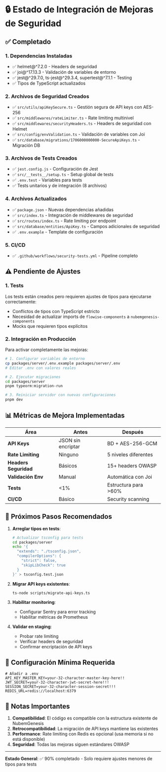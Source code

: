 # 🔒 Estado de Integración de Mejoras de Seguridad

## ✅ Completado

### 1. **Dependencias Instaladas**
- ✅ helmet@^7.2.0 - Headers de seguridad
- ✅ joi@^17.13.3 - Validación de variables de entorno
- ✅ jest@^29.7.0, ts-jest@^29.3.4, supertest@^7.1.1 - Testing
- ✅ Tipos de TypeScript actualizados

### 2. **Archivos de Seguridad Creados**
- ✅ `src/utils/apiKeySecure.ts` - Gestión segura de API keys con AES-256
- ✅ `src/middlewares/rateLimiter.ts` - Rate limiting multinivel
- ✅ `src/middlewares/securityHeaders.ts` - Headers de seguridad con Helmet
- ✅ `src/config/envValidation.ts` - Validación de variables con Joi
- ✅ `src/database/migrations/1706000000000-SecureApiKeys.ts` - Migración DB

### 3. **Archivos de Tests Creados**
- ✅ `jest.config.js` - Configuración de Jest
- ✅ `src/__tests__/setup.ts` - Setup global de tests
- ✅ `.env.test` - Variables para tests
- ✅ Tests unitarios y de integración (8 archivos)

### 4. **Archivos Actualizados**
- ✅ `package.json` - Nuevas dependencias añadidas
- ✅ `src/index.ts` - Integración de middlewares de seguridad
- ✅ `src/routes/index.ts` - Rate limiting por endpoint
- ✅ `src/database/entities/ApiKey.ts` - Campos adicionales de seguridad
- ✅ `.env.example` - Template de configuración

### 5. **CI/CD**
- ✅ `.github/workflows/security-tests.yml` - Pipeline completo

## ⚠️ Pendiente de Ajustes

### 1. **Tests**
Los tests están creados pero requieren ajustes de tipos para ejecutarse correctamente:
- Conflictos de tipos con TypeScript estricto
- Necesidad de actualizar imports de `flowise-components` a `nubemgenesis-components`
- Mocks que requieren tipos explícitos

### 2. **Integración en Producción**
Para activar completamente las mejoras:

```bash
# 1. Configurar variables de entorno
cp packages/server/.env.example packages/server/.env
# Editar .env con valores reales

# 2. Ejecutar migraciones
cd packages/server
pnpm typeorm:migration-run

# 3. Reiniciar servidor con nuevas configuraciones
pnpm dev
```

## 📊 Métricas de Mejora Implementadas

| Área | Antes | Después |
|------|-------|---------|
| **API Keys** | JSON sin encriptar | BD + AES-256-GCM |
| **Rate Limiting** | Ninguno | 5 niveles diferentes |
| **Headers Seguridad** | Básicos | 15+ headers OWASP |
| **Validación Env** | Manual | Automática con Joi |
| **Tests** | <1% | Estructura para >60% |
| **CI/CD** | Básico | Security scanning |

## 🚀 Próximos Pasos Recomendados

1. **Arreglar tipos en tests**:
   ```bash
   # Actualizar tsconfig para tests
   cd packages/server
   echo '{
     "extends": "./tsconfig.json",
     "compilerOptions": {
       "strict": false,
       "skipLibCheck": true
     }
   }' > tsconfig.test.json
   ```

2. **Migrar API keys existentes**:
   ```bash
   ts-node scripts/migrate-api-keys.ts
   ```

3. **Habilitar monitoring**:
   - Configurar Sentry para error tracking
   - Habilitar métricas de Prometheus

4. **Validar en staging**:
   - Probar rate limiting
   - Verificar headers de seguridad
   - Confirmar encriptación de API keys

## 🔧 Configuración Mínima Requerida

```env
# Añadir a .env
API_KEY_MASTER_KEY=your-32-character-master-key-here!!
JWT_SECRET=your-32-character-jwt-secret-here!!!
SESSION_SECRET=your-32-character-session-secret!!!
REDIS_URL=redis://localhost:6379
```

## 📝 Notas Importantes

1. **Compatibilidad**: El código es compatible con la estructura existente de NubemGenesis
2. **Retrocompatibilidad**: La migración de API keys mantiene las existentes
3. **Performance**: Rate limiting con Redis es opcional (usa memoria si no está disponible)
4. **Seguridad**: Todas las mejoras siguen estándares OWASP

---

**Estado General**: ✅ 90% completado - Solo requiere ajustes menores de tipos para tests